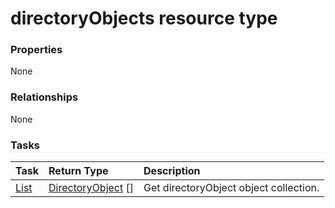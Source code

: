 # directoryObjects resource type



### Properties
None

### Relationships
None


### Tasks

| Task		   | Return Type	|Description|
|:---------------|:--------|:----------|
|[List](../api/directoryobject_list.md) | [DirectoryObject](directoryobject.md) [] |Get directoryObject object collection. |

<!-- uuid: ad19953a-ff68-456c-a109-e764d86e51c3
2015-10-12 23:19:38 UTC -->